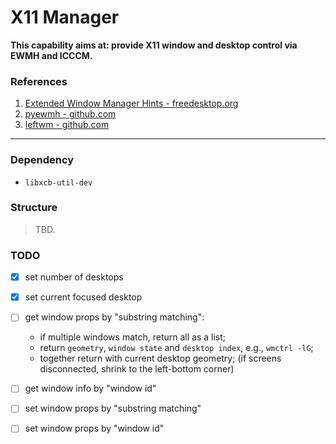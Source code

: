 # X11 Manager
**This capability aims at: provide X11 window and desktop control via EWMH and ICCCM.**



### References
1. [Extended Window Manager Hints - freedesktop.org](https://specifications.freedesktop.org/wm-spec/wm-spec-1.3.html)
2. [pyewmh - github.com](https://github.com/parkouss/pyewmh)
3. [leftwm - github.com](https://github.com/leftwm/leftwm)

-----

### Dependency
- `libxcb-util-dev`

### Structure
> TBD.

### TODO
- [x] set number of desktops
- [x] set current focused desktop

- [ ] get window props by "substring matching":
    - if multiple windows match, return all as a list;
    - return `geometry`, `window state` and `desktop index`, e.g., `wmctrl -lG`;
    - together return with current desktop geometry;
      (if screens disconnected, shrink to the left-bottom corner)
- [ ] get window info by "window id"
- [ ] set window props by "substring matching"
- [ ] set window props by "window id"
